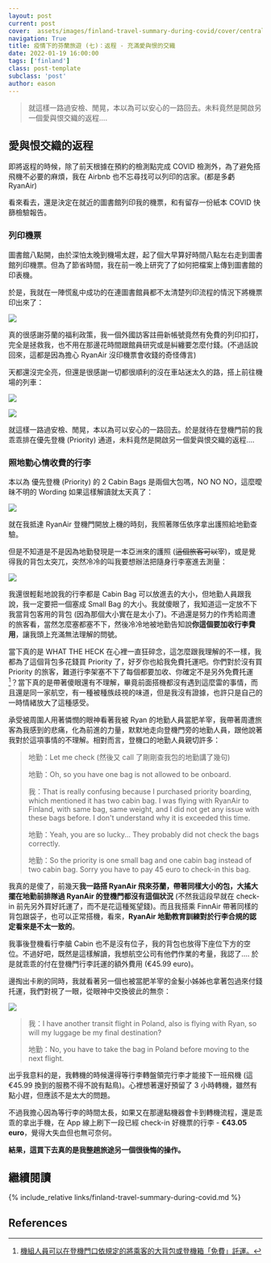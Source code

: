 ```yaml
---
layout: post
current: post
cover:  assets/images/finland-travel-summary-during-covid/cover/central-station.jpg
navigation: True
title: 疫情下的芬蘭旅遊 (七)：返程 - 充滿愛與恨的交織
date: 2022-01-19 16:00:00
tags: ['finland']
class: post-template
subclass: 'post'
author: eason
---
```


> 就這樣一路過安檢、閒晃，本以為可以安心的一路回去。未料竟然是開啟另一個愛與恨交織的返程....

## 愛與恨交織的返程

即將返程的時候，除了前天根據在預約的檢測點完成 COVID 檢測外，為了避免搭飛機不必要的麻煩，我在 Airbnb 也不忘尋找可以列印的店家。(都是多虧 RyanAir)

看來看去，還是決定在就近的圖書館列印我的機票，和有留存一份紙本 COVID 快篩檢驗報告。

### 列印機票

圖書館八點開，由於深怕太晚到機場太趕，起了個大早算好時間八點左右走到圖書館列印機票。但為了節省時間，我在前一晚上研究了了如何把檔案上傳到圖書館的印表機。

於是，我就在一陣慌亂中成功的在連圖書館員都不太清楚列印流程的情況下將機票印出來了：

![](assets/images/finland-travel-summary-during-covid/oodi-general-printer.jpg)

真的很感謝芬蘭的福利政策，我一個外國訪客註冊新帳號竟然有免費的列印扣打，完全是拯救我，也不用在那邊花時間跟館員研究或是糾纏要怎麼付錢。(不過話說回來，這都是因為擔心 RyanAir 沒印機票會收錢的奇怪傳言)

天都還沒完全亮，但還是很感謝一切都很順利的沒在車站迷太久的路，搭上前往機場的列車：

![](assets/images/finland-travel-summary-during-covid/train-to-airport-1.jpg)

![](assets/images/finland-travel-summary-during-covid/train-to-airport-2.jpg)

就這樣一路過安檢、閒晃，本以為可以安心的一路回去。於是就待在登機門前的我乖乖排在優先登機 (Priority) 通道，未料竟然是開啟另一個愛與恨交織的返程....

### 照地勤心情收費的行李

本以為 優先登機 (Priority) 的 2 Cabin Bags 是兩個大包嗎，NO NO NO，這麼曖昧不明的 Wording 如果這樣解讀就太天真了：

![](assets/images/finland-travel-summary-during-covid/ryanair-scam-policy.png)

就在我抵達 RyanAir 登機門開放上機的時刻，我照著隊伍依序拿出護照給地勤查驗。

但是不知道是不是因為地勤發現是一本亞洲來的護照 (~~這個旅客可以宰~~)，或是覺得我的背包太突兀，突然冷冷的叫我要想辦法把隨身行李塞進去測量：

![](assets/images/finland-travel-summary-during-covid/ryanair-bag-sample.jpg)

我還很輕鬆地說我的行李都是 Cabin Bag 可以放進去的大小，但地勤人員跟我說，我一定要把一個塞成 Small Bag 的大小。我就傻眼了，我知道這一定放不下我當背包客用的背包 (因為那個大小實在是太小了)。不過還是努力的作秀給周遭的旅客看，當然怎麼塞都塞不下，然後冷冷地被地勤告知說**你這個要加收行李費用**，讓我頭上充滿無法理解的問號。

當下真的是 WHAT THE HECK 在心裡一直狂碎念，這怎麼跟我理解的不一樣，我都為了這個背包多花錢買 Priority 了，好歹你也給我免費托運吧。你們對於沒有買 Priority 的旅客，難道行李架塞不下了每個都要加收、你確定不是另外免費托運[^ryan-free-bag]？當下真的是帶著傻眼還有不理解，畢竟前面搭機都沒有遇到這麼雷的事情，而且還是同一家航空，有一種被種族歧視的味道，但是我沒有證據，也許只是自己的一時情緒放大了這種感受。

承受被周圍人用著憐憫的眼神看著我被 Ryan 的地勤人員當肥羊宰，我帶著周遭旅客為我感到的悲痛，化為前進的力量，默默地走向登機門旁的地勤人員，跟他說著我對於這項事情的不理解。相對而言，登機口的地勤人員親切許多：

> 地勤：Let me check (然後又 call 了剛剛查我包的地勤講了幾句)
>
> 地勤：Oh, so you have one bag is not allowed to be onboard.
>
> 我：That is really confusing because I purchased priority boarding, which mentioned it has two cabin bag. I was flying with RyanAir to Finland, with same bag, same weight, and I did not get any issue with these bags before. I don't understand why it is exceeded this time.
>
> 地勤：Yeah, you are so lucky... They probably did not check the bags correctly.
>
> 地勤：So the priority is one small bag and one cabin bag instead of two cabin bag. Sorry you have to pay 45 euro to check-in this bag.


我真的是傻了，前幾天**我一路搭 RyanAir 飛來芬蘭，帶著同樣大小的包，大搖大擺在地勤前排隊過 RyanAir 的登機門都沒有這個狀況** (不然我這段早就在 check-in 前先另外買好託運了，而不是花這種冤望錢)。而且我搭乘 FinnAir 帶著同樣的背包跟袋子，也可以正常搭機，看來，**RyanAir 地勤教育訓練對於行李合規的認定看來是不太一致的**。

我事後登機看行李艙 Cabin 也不是沒有位子，我的背包也放得下座位下方的空位。不過好吧，既然是這樣解讀，我想航空公司有他們作業的考量，我認了.... 於是就乖乖的付在登機門行李託運的額外費用 (€45.99 euro)。

邊掏出卡刷的同時，我就看著另一個也被當肥羊宰的金髮小姊姊也拿著包過來付錢托運，我們對視了一眼，從眼神中交換彼此的無奈：

![](assets/images/finland-travel-summary-during-covid/ryan-extra-bag-payment.jpg)

> 我：I have another transit flight in Poland, also is flying with Ryan, so will my luggage be my final destination?
>
> 地勤：No, you have to take the bag in Poland before moving to the next flight.

出乎我意料的是，我轉機的時候還得等行李轉盤領完行李才能接下一班飛機 (這 €45.99 換到的服務不得不說有點鳥)。心裡想著還好預留了 3 小時轉機，雖然有點小趕，但應該不是太大的問題。

不過我擔心因為等行李的時間太長，如果又在那邊點機器會卡到轉機流程，還是乖乖的拿出手機，在 App 線上刷下一段已經 check-in 好機票的行李 - **€43.05 euro**，覺得大失血但也無可奈何。

**結果，這買下去真的是我整趟旅途另一個很後悔的操作。**

## 繼續閱讀

{% include_relative links/finland-travel-summary-during-covid.md %}

## References

[^ryan-free-bag]: [機組人員可以在登機門口依規定的將乘客的大背包或登機箱「免費」託運。](https://bit.ly/34GLgRB)
